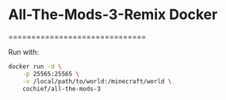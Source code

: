 # All-The-Mods-3-Remix Docker
==============================

Run with:

```bash
docker run -d \
	-p 25565:25565 \
	-v /local/path/to/world:/minecraft/world \
	cochief/all-the-mods-3
```

